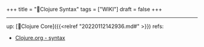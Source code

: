 +++
title = "📝Clojure Syntax"
tags = ["WIKI"]
draft = false
+++

---
up: [📂Clojure Core]({{<relref "20220112142936.md#" >}})
refs:

-   [Clojure.org - syntax](https://www.clojure.org/guides/learn/syntax)
